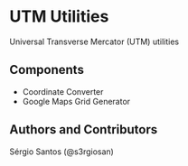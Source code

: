 # UTM Utilities
Universal Transverse Mercator (UTM) utilities

## Components
* Coordinate Converter
* Google Maps Grid Generator

## Authors and Contributors
Sérgio Santos (@s3rgiosan)
